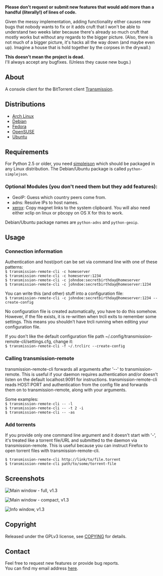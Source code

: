 **Please don't request or submit new features that would add more than a
  handful (literally!) of lines of code.**

Given the messy implementation, adding functionality either causes new bugs
that nobody wants to fix or it adds cruft that I won't be able to understand
two weeks later because there's already so much cruft that mostly works but
without any regards to the bigger picture. (Also, there is not much of a
bigger picture, it's hacks all the way down (and maybe even up). Imagine a
house that is hold together by the corpses in the drywall.)

**This doesn't mean the project is dead.**  
I'll always accept any bugfixes. (Unless they cause new bugs.)

## About

A console client for the BitTorrent client [Transmission](http://www.transmissionbt.com/ "Transmission Homepage").


## Distributions

- [Arch Linux](https://www.archlinux.org/packages/community/any/transmission-remote-cli/)
- [Debian](http://packages.debian.org/search?keywords=transmission-remote-cli)
- [Fedora](https://admin.fedoraproject.org/pkgdb/acls/list/?searchwords=transmission-remote-cli)
- [OpenSUSE](http://software.opensuse.org/package/transmission-remote-cli?search_term=transmission-remote-cli)
- [Ubuntu](http://packages.ubuntu.com/search?keywords=transmission-remote-cli)


## Requirements

For Python 2.5 or older, you need [simplejson](http://pypi.python.org/pypi/simplejson/) which should be
packaged in any Linux distribution. The Debian/Ubuntu package is called
`python-simplejson`.

### Optional Modules (you don't need them but they add features):

- GeoIP: Guess which country peers come from.
- adns: Resolve IPs to host names.
- [xerox](https://pypi.python.org/pypi/xerox): Copy magnet links to the system clipboard. You will also need either xclip on linux or pbcopy on OS X for this to work.

Debian/Ubuntu package names are `python-adns` and `python-geoip`.


## Usage

### Connection information

Authentication and host/port can be set via command line with one
of these patterns:  
`$ transmission-remote-cli -c homeserver`  
`$ transmission-remote-cli -c homeserver:1234`  
`$ transmission-remote-cli -c johndoe:secretbirthday@homeserver`  
`$ transmission-remote-cli -c johndoe:secretbirthday@homeserver:1234`  

You can write this (and other) stuff into a configuration file:  
`$ transmission-remote-cli -c johndoe:secretbirthday@homeserver:1234 --create-config`  

No configuration file is created automatically, you have to do this
somehow. However, if the file exists, it is re-written when trcli exits to
remember some settings. This means you shouldn't have trcli running when
editing your configuration file.

If you don't like the default configuration file path
~/.config/transmission-remote-cli/settings.cfg, change it:  
`$ transmission-remote-cli -f ~/.trclirc --create-config`


### Calling transmission-remote

transmission-remote-cli forwards all arguments after '--' to
transmission-remote. This is useful if your daemon requires authentication
and/or doesn't listen on the default localhost:9091 for
instructions. transmission-remote-cli reads HOST:PORT and authentication from
the config file and forwards them on to transmission-remote, along with your
arguments.

Some examples:  
`$ transmission-remote-cli -- -l`  
`$ transmission-remote-cli -- -t 2 -i`  
`$ transmission-remote-cli -- -as`


### Add torrents

If you provide only one command line argument and it doesn't start with '-',
it's treated like a torrent file/URL and submitted to the daemon via
transmission-remote. This is useful because you can instruct Firefox to open
torrent files with transmission-remote-cli.

`$ transmission-remote-cli http://link/to/file.torrent`  
`$ transmission-remote-cli path/to/some/torrent-file`


## Screenshots

![Main window - full, v1.3](https://github.com/fagga/transmission-remote-cli/raw/master/screenshots/screenshot-mainfull-v1.3.png)

![Main window - compact, v1.3](https://github.com/fagga/transmission-remote-cli/raw/master/screenshots/screenshot-maincompact-v1.3.png)

![Info window, v1.3](https://github.com/fagga/transmission-remote-cli/raw/master/screenshots/screenshot-details-v1.3.png)


## Copyright

Released under the GPLv3 license, see [COPYING](transmission-remote-cli/blob/master/COPYING) for details.


## Contact

Feel free to request new features or provide bug reports.  
You can find my email address [here](http://github.com/fagga).
